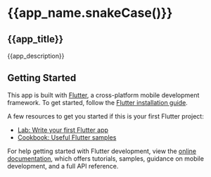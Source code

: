 # {{app_name.snakeCase()}}

## {{app_title}}

{{app_description}}

## Getting Started

This app is built with [Flutter](https://flutter.dev/), a cross-platform mobile development framework. To get started, follow the [Flutter installation guide](https://flutter.dev/docs/get-started/install).

A few resources to get you started if this is your first Flutter project:

- [Lab: Write your first Flutter app](https://docs.flutter.dev/get-started/codelab)
- [Cookbook: Useful Flutter samples](https://docs.flutter.dev/cookbook)

For help getting started with Flutter development, view the
[online documentation](https://docs.flutter.dev/), which offers tutorials,
samples, guidance on mobile development, and a full API reference.
